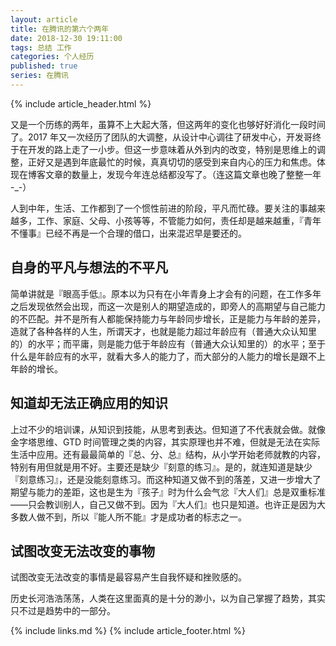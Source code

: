 ```yaml
---
layout: article
title: 在腾讯的第六个两年
date: 2018-12-30 19:11:00
tags: 总结 工作
categories: 个人经历
published: true
series: 在腾讯
---
```


{% include article_header.html %}

又是一个历练的两年，虽算不上大起大落，但这两年的变化也够好好消化一段时间了。2017 年又一次经历了团队的大调整，从设计中心调往了研发中心，开发哥终于在开发的路上走了一小步。但这一步意味着从外到内的改变，特别是思维上的调整，正好又是遇到年底最忙的时候，真真切切的感受到来自内心的压力和焦虑。体现在博客文章的数量上，发现今年连总结都没写了。（连这篇文章也晚了整整一年 -\_-）

人到中年，生活、工作都到了一个惯性前进的阶段，平凡而忙碌。要关注的事越来越多，工作、家庭、父母、小孩等等，不管能力如何，责任却是越来越重，『青年不懂事』已经不再是一个合理的借口，出来混迟早是要还的。

## 自身的平凡与想法的不平凡

简单讲就是『眼高手低』。原本以为只有在小年青身上才会有的问题，在工作多年之后发现依然会出现，而这一次是别人的期望造成的，即旁人的高期望与自己能力的不匹配。并不是所有人都能保持能力与年龄同步增长，正是能力与年龄的差异，造就了各种各样的人生，所谓天才，也就是能力超过年龄应有（普通大众认知里的）的水平；而平庸，则是能力低于年龄应有（普通大众认知里的）的水平；至于什么是年龄应有的水平，就看大多人的能力了，而大部分的人能力的增长是跟不上年龄的增长。

## 知道却无法正确应用的知识

上过不少的培训课，从知识到技能，从思考到表达。但知道了不代表就会做。就像金字塔思维、GTD 时间管理之类的内容，其实原理也并不难，但就是无法在实际生活中应用。还有最最简单的『总、分、总』结构，从小学开始老师就教的内容，特别有用但就是用不好。主要还是缺少『刻意的练习』。是的，就连知道是缺少『刻意练习』，还是没能刻意练习。而这种知道又做不到的落差，又进一步增大了期望与能力的差距，这也是生为『孩子』时为什么会气忿『大人们』总是双重标准——只会教训别人，自己又做不到。因为『大人们』也只是知道。也许正是因为大多数人做不到，所以『能人所不能』才是成功者的标志之一。

## 试图改变无法改变的事物

试图改变无法改变的事情是最容易产生自我怀疑和挫败感的。

历史长河浩浩荡荡，人类在这里面真的是十分的渺小，以为自己掌握了趋势，其实只不过是趋势中的一部分。

{% include links.md %}
{% include article_footer.html %}
